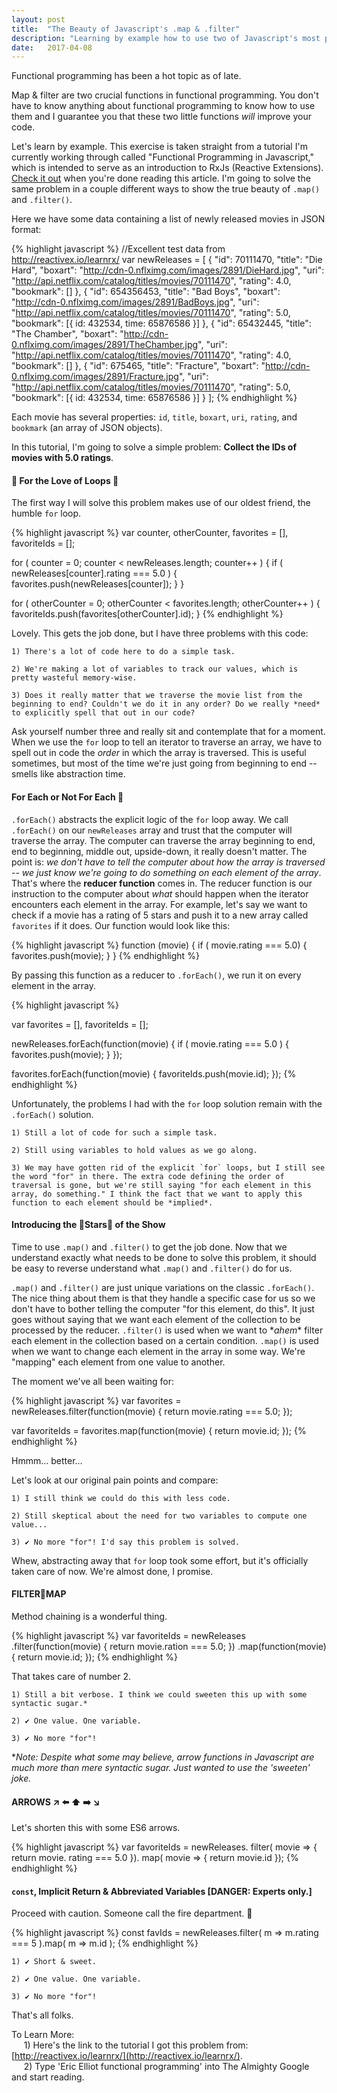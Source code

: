 ```yaml
---
layout: post
title:  "The Beauty of Javascript's .map & .filter"
description: "Learning by example how to use two of Javascript's most powerful functions: .map and .filter."
date:   2017-04-08
---
```

Functional programming has been a hot topic as of late.

Map & filter are two crucial functions in functional programming. You don't have to know anything about functional programming to know how to use them and I guarantee you that these two little functions _will_ improve your code.

Let's learn by example. This exercise is taken straight from a tutorial I'm currently working through called "Functional Programming in Javascript," which is intended to serve as an introduction to RxJs (Reactive Extensions). [Check it out](http://reactivex.io/learnrx/) when you're done reading this article. I'm going to solve the same problem in a couple different ways to show the true beauty of `.map()` and `.filter()`.

Here we have some data containing a list of newly released movies in JSON format:

{% highlight javascript %}
//Excellent test data from http://reactivex.io/learnrx/
 var newReleases = [
     {
       "id": 70111470,
       "title": "Die Hard",
       "boxart": "http://cdn-0.nflximg.com/images/2891/DieHard.jpg",
       "uri": "http://api.netflix.com/catalog/titles/movies/70111470",
       "rating": 4.0,
       "bookmark": []
     },
     {
       "id": 654356453,
       "title": "Bad Boys",
       "boxart": "http://cdn-0.nflximg.com/images/2891/BadBoys.jpg",
       "uri": "http://api.netflix.com/catalog/titles/movies/70111470",
       "rating": 5.0,
       "bookmark": [{ id: 432534, time: 65876586 }]
     },
     {
       "id": 65432445,
       "title": "The Chamber",
       "boxart": "http://cdn-0.nflximg.com/images/2891/TheChamber.jpg",
       "uri": "http://api.netflix.com/catalog/titles/movies/70111470",
       "rating": 4.0,
       "bookmark": []
     },
     {
       "id": 675465,
       "title": "Fracture",
       "boxart": "http://cdn-0.nflximg.com/images/2891/Fracture.jpg",
       "uri": "http://api.netflix.com/catalog/titles/movies/70111470",
       "rating": 5.0,
       "bookmark": [{ id: 432534, time: 65876586 }]
     }
   ];
{% endhighlight %}

Each movie has several properties: `id`, `title`, `boxart`, `uri`, `rating`, and `bookmark` (an array of JSON objects).

In this tutorial, I'm going to solve a simple problem: **Collect the IDs of movies with 5.0 ratings**.

#### 💓 For the Love of Loops 💓
The first way I will solve this problem makes use of our oldest friend, the humble `for` loop.

{% highlight javascript %}
var counter,
  otherCounter,
  favorites = [],
  favoriteIds = [];

for ( counter = 0; counter < newReleases.length; counter++ ) {
  if ( newReleases[counter].rating === 5.0 ) {
    favorites.push(newReleases[counter]);
  }
}

for ( otherCounter = 0; otherCounter < favorites.length; otherCounter++ ) {
  favoriteIds.push(favorites[otherCounter].id);
}
{% endhighlight %}

Lovely. This gets the job done, but I have three problems with this code:  

    1) There's a lot of code here to do a simple task.  

    2) We're making a lot of variables to track our values, which is pretty wasteful memory-wise.  

    3) Does it really matter that we traverse the movie list from the beginning to end? Couldn't we do it in any order? Do we really *need* to explicitly spell that out in our code?  

  Ask yourself number three and really sit and contemplate that for a moment. When we use the `for` loop to tell an iterator to traverse an array, we have to spell out in code the _order_ in which the array is traversed. This is useful sometimes, but most of the time we're just going from beginning to end -- smells like abstraction time.

#### For Each or Not For Each 📖
`.forEach()` abstracts the explicit logic of the `for` loop away. We call `.forEach()` on our `newReleases` array and trust that the computer will traverse the array. The computer can traverse the array beginning to end, end to beginning, middle out, upside-down, it really doesn't matter. The point is: _we don't have to tell the computer about how the array is traversed -- we just know we're going to do something on each element of the array_. That's where the **reducer function** comes in. The reducer function is our instruction to the computer about _what_ should happen when the iterator encounters each element in the array. For example, let's say we want to check if a movie has a rating of 5 stars and push it to a new array called `favorites` if it does. Our function would look like this:

{% highlight javascript %}
function (movie) {
  if ( movie.rating === 5.0) {
    favorites.push(movie);
  }
}
{% endhighlight %}

By passing this function as a reducer to `.forEach()`, we run it on every element in the array.

{% highlight javascript %}

var favorites = [],
    favoriteIds = [];

newReleases.forEach(function(movie) {
  if ( movie.rating === 5.0 ) {
    favorites.push(movie);
  }
});

favorites.forEach(function(movie) {
  favoriteIds.push(movie.id);
});
{% endhighlight %}

Unfortunately, the problems I had with the `for` loop solution remain with the `.forEach()` solution.  

    1) Still a lot of code for such a simple task.

    2) Still using variables to hold values as we go along.

    3) We may have gotten rid of the explicit `for` loops, but I still see the word "for" in there. The extra code defining the order of traversal is gone, but we're still saying "for each element in this array, do something." I think the fact that we want to apply this function to each element should be *implied*.  


#### Introducing the 🌟Stars🌟 of the Show
Time to use `.map()` and `.filter()` to get the job done. Now that we understand exactly what needs to be done to solve this problem, it should be easy to reverse understand what `.map()` and `.filter()` do for us.

`.map()` and `.filter()` are just unique variations on the classic `.forEach()`. The nice thing about them is that they handle a specific case for us so we don't have to bother telling the computer "for this element, do this". It just goes without saying that we want each element of the collection to be processed by the reducer. `.filter()` is used when we want to \*_ahem_\* filter each element in the collection based on a certain condition.
`.map()` is used when we want to change each element in the array in some way. We're "mapping" each element from one value to another.

The moment we've all been waiting for:

{% highlight javascript %}
var favorites = newReleases.filter(function(movie) {
  return movie.rating === 5.0;
});

var favoriteIds = favorites.map(function(movie) {
  return movie.id;
});
{% endhighlight %}

Hmmm... better...  

Let's look at our original pain points and compare:

    1) I still think we could do this with less code.

    2) Still skeptical about the need for two variables to compute one value...

    3) ✔️ No more "for"! I'd say this problem is solved.  


Whew, abstracting away that `for` loop took some effort, but it's officially taken care of now. We're almost done, I promise.

#### FILTER🔗MAP
Method chaining is a wonderful thing.

{% highlight javascript %}
var favoriteIds = newReleases
  .filter(function(movie) {
    return movie.ration === 5.0;
  })
  .map(function(movie) {
    return movie.id;
  });
{% endhighlight %}

That takes care of number 2.

    1) Still a bit verbose. I think we could sweeten this up with some syntactic sugar.*

    2) ✔️ One value. One variable.

    3) ✔️ No more "for"!

\*_Note: Despite what some may believe, arrow functions in Javascript are much more than mere syntactic sugar. Just wanted to use the 'sweeten' joke._

#### ARROWS ↗️ ⬅️ ⬆️ ➡️ ↘️
Let's shorten this with some ES6 arrows.

{% highlight javascript %}
var favoriteIds = newReleases.
  filter( movie => { return movie. rating === 5.0 }).
  map( movie => { return movie.id });
{% endhighlight %}

#### `const`, Implicit Return & Abbreviated Variables [DANGER: Experts only.]
Proceed with caution. Someone call the fire department. 🚒

{% highlight javascript %}
const favIds = newReleases.filter( m => m.rating === 5 ).map( m => m.id );
{% endhighlight %}

    1) ✔️ Short & sweet.

    2) ✔️ One value. One variable.

    3) ✔️ No more "for"!

That's all folks.

To Learn More:  
&nbsp;&nbsp;&nbsp;&nbsp; 1) Here's the link to the tutorial I got this problem from: [http://reactivex.io/learnrx/](http://reactivex.io/learnrx/).  
&nbsp;&nbsp;&nbsp;&nbsp; 2) Type 'Eric Elliot functional programming' into The Almighty Google and start reading.

